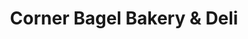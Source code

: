 ---
title: "Corner Bagel Bakery & Deli"
url: /anderson/corner-bagel-bakery-und-deli/
shop: Bäckerei
---